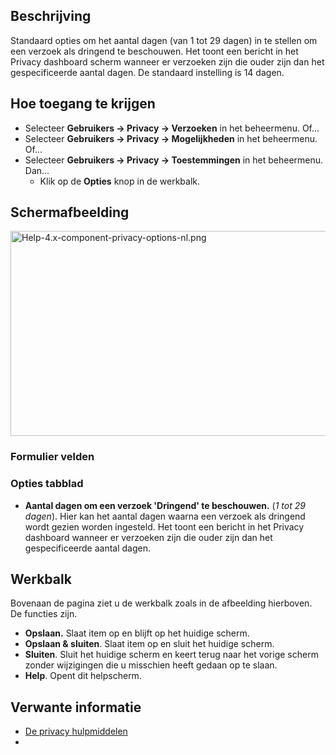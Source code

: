 <!-- Filename: Help4.x:Privacy:_Options / Display title: Privacy: Opties -->

## Beschrijving

Standaard opties om het aantal dagen (van 1 tot 29 dagen) in te stellen
om een verzoek als dringend te beschouwen. Het toont een bericht in het
Privacy dashboard scherm wanneer er verzoeken zijn die ouder zijn dan
het gespecificeerde aantal dagen. De standaard instelling is 14 dagen.

## Hoe toegang te krijgen

- Selecteer **Gebruikers → Privacy → Verzoeken** in het
  beheermenu. Of...
- Selecteer **Gebruikers → Privacy → Mogelijkheden** in het
  beheermenu. Of...
- Selecteer **Gebruikers → Privacy → Toestemmingen** in het
  beheermenu. Dan...
  - Klik op de **Opties** knop in de werkbalk.

## Schermafbeelding

<img
src="https://docs.joomla.org/images/thumb/d/d9/Help-4.x-component-privacy-options-nl.png/800px-Help-4.x-component-privacy-options-nl.png"
decoding="async"
srcset="https://docs.joomla.org/images/d/d9/Help-4.x-component-privacy-options-nl.png 1.5x"
data-file-width="1170" data-file-height="479" width="800" height="328"
alt="Help-4.x-component-privacy-options-nl.png" />

### Formulier velden

### Opties tabblad

- **Aantal dagen om een verzoek 'Dringend' te beschouwen.** (*1 tot 29
  dagen*). Hier kan het aantal dagen waarna een verzoek als dringend
  wordt gezien worden ingesteld. Het toont een bericht in het Privacy
  dashboard wanneer er verzoeken zijn die ouder zijn dan het
  gespecificeerde aantal dagen.

## Werkbalk

Bovenaan de pagina ziet u de werkbalk zoals in de afbeelding hierboven.
De functies zijn.

- **Opslaan.** Slaat item op en blijft op het huidige scherm.
- **Opslaan & sluiten**. Slaat item op en sluit het huidige scherm.
- **Sluiten**. Sluit het huidige scherm en keert terug naar het vorige
  scherm zonder wijzigingen die u misschien heeft gedaan op te slaan.
- **Help**. Opent dit helpscherm.

## Verwante informatie

- [De privacy
  hulpmiddelen](https://docs.joomla.org/J3.x:Privacy/nl "J3.x:Privacy/nl")
-

